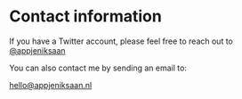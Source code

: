 # Contact information

If you have a Twitter account, please feel free to reach out to [@appjeniksaan](https://twitter.com/appjeniksaan)

You can also contact me by sending an email to:

[hello@appjeniksaan.nl](mailto:hello@appjeniksaan.nl)
